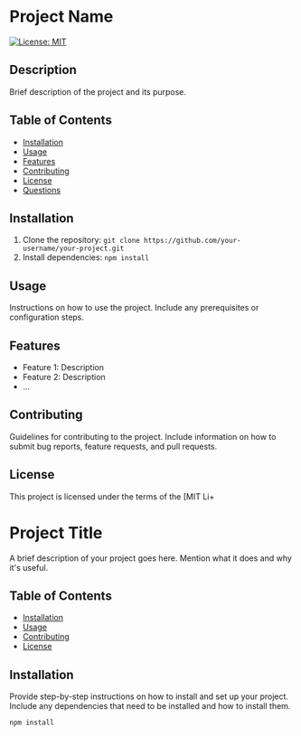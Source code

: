 # Project Name

[![License: MIT](https://img.shields.io/badge/License-MIT-yellow.svg)](https://opensource.org/licenses/MIT)

## Description

Brief description of the project and its purpose.


## Table of Contents


- [Installation](#installation)
- [Usage](#usage)
- [Features](#features)
- [Contributing](#contributing)
- [License](#license)
- [Questions](#questions)

## Installation

1. Clone the repository: `git clone https://github.com/your-username/your-project.git`
2. Install dependencies: `npm install`

## Usage

Instructions on how to use the project. Include any prerequisites or configuration steps.


## Features

- Feature 1: Description
- Feature 2: Description
- ...

## Contributing

Guidelines for contributing to the project. Include information on how to submit bug reports, feature requests, and pull requests.

## License

This project is licensed under the terms of the [MIT Li+

# Project Title

A brief description of your project goes here. Mention what it does and why it's useful.

## Table of Contents

- [Installation](#installation)
- [Usage](#usage)
- [Contributing](#contributing)
- [License](#license)

## Installation

Provide step-by-step instructions on how to install and set up your project. Include any dependencies that need to be installed and how to install them.

```bash
npm install

